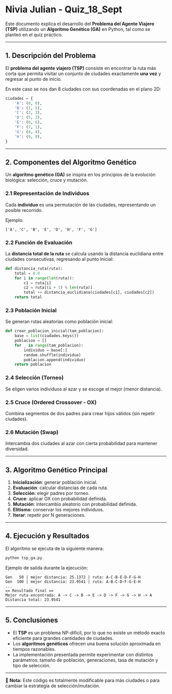 # Nivia Julian - Quiz_18_Sept

Este documento explica el desarrollo del **Problema del Agente Viajero (TSP)** utilizando un **Algoritmo Genético (GA)** en Python, tal como se planteó en el quiz práctico.

---

## 1. Descripción del Problema

El **problema del agente viajero (TSP)** consiste en encontrar la ruta más corta que permita visitar un conjunto de ciudades exactamente **una vez** y regresar al punto de inicio.

En este caso se nos dan 8 ciudades con sus coordenadas en el plano 2D:

```python
ciudades = {
    'A': (0, 0),
    'B': (1, 5),
    'C': (2, 3),
    'D': (5, 2),
    'E': (6, 6),
    'F': (7, 1),
    'G': (8, 4),
    'H': (9, 9),
}
```

---

## 2. Componentes del Algoritmo Genético

Un **algoritmo genético (GA)** se inspira en los principios de la evolución biológica: selección, cruce y mutación.

### 2.1 Representación de Individuos
Cada **individuo** es una permutación de las ciudades, representando un posible recorrido.

Ejemplo:
```
['A', 'C', 'B', 'E', 'D', 'H', 'F', 'G']
```

### 2.2 Función de Evaluación
La **distancia total de la ruta** se calcula usando la distancia euclidiana entre ciudades consecutivas, regresando al punto inicial:

```python
def distancia_ruta(ruta):
    total = 0.0
    for i in range(len(ruta)):
        c1 = ruta[i]
        c2 = ruta[(i + 1) % len(ruta)]
        total += distancia_euclidiana(ciudades[c1], ciudades[c2])
    return total
```

### 2.3 Población Inicial
Se generan rutas aleatorias como población inicial:

```python
def crear_poblacion_inicial(tam_poblacion):
    base = list(ciudades.keys())
    poblacion = []
    for _ in range(tam_poblacion):
        individuo = base[:]
        random.shuffle(individuo)
        poblacion.append(individuo)
    return poblacion
```

### 2.4 Selección (Torneo)
Se eligen varios individuos al azar y se escoge el mejor (menor distancia).

### 2.5 Cruce (Ordered Crossover - OX)
Combina segmentos de dos padres para crear hijos válidos (sin repetir ciudades).

### 2.6 Mutación (Swap)
Intercambia dos ciudades al azar con cierta probabilidad para mantener diversidad.

---

## 3. Algoritmo Genético Principal

1. **Inicialización**: generar población inicial.
2. **Evaluación**: calcular distancias de cada ruta.
3. **Selección**: elegir padres por torneo.
4. **Cruce**: aplicar OX con probabilidad definida.
5. **Mutación**: intercambio aleatorio con probabilidad definida.
6. **Elitismo**: conservar los mejores individuos.
7. **Iterar**: repetir por N generaciones.

---

## 4. Ejecución y Resultados

El algoritmo se ejecuta de la siguiente manera:

```bash
python tsp_ga.py
```

Ejemplo de salida durante la ejecución:

```
Gen   50 | mejor distancia: 25.1372 | ruta: A-C-B-E-D-F-G-H
Gen  100 | mejor distancia: 23.9541 | ruta: A-B-C-D-F-G-E-H
...
== Resultado final ==
Mejor ruta encontrada: A -> C -> B -> E -> D -> F -> G -> H -> A
Distancia total: 23.9541
```

---

## 5. Conclusiones

- El **TSP** es un problema NP-difícil, por lo que no existe un método exacto eficiente para grandes cantidades de ciudades.  
- Los **algoritmos genéticos** ofrecen una buena solución aproximada en tiempos razonables.  
- La implementación presentada permite experimentar con distintos parámetros: tamaño de población, generaciones, tasa de mutación y tipo de selección.  

---

📌 **Nota:** Este código es totalmente modificable para más ciudades o para cambiar la estrategia de selección/mutación.

